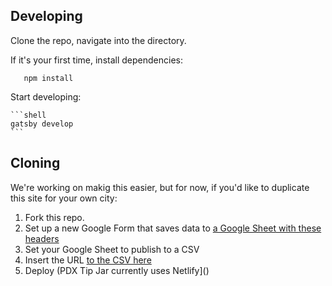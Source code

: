 ## Developing

Clone the repo, navigate into the directory.

If it's your first time, install dependencies:

```shell
   npm install
```

Start developing:

    ```shell
    gatsby develop
    ```

## Cloning
We're working on makig this easier, but for now, if you'd like to duplicate this site for your own city:

1. Fork this repo.
2. Set up a new Google Form that saves data to [a Google Sheet with these headers](https://docs.google.com/spreadsheets/d/e/2PACX-1vQuZugxK6PwsMWUTHFrWxF7xZ0mmlkIcNLLQ4H8LWjflx_JpPi1804_BgKp-KLNnScVnmcmant9DDmp/pubhtml?gid=1536693349&single=true)
3. Set your Google Sheet to publish to a CSV
4. Insert the URL [to the CSV here](https://github.com/noahmanger/pdxtipjar/blob/master/src/components/constants.js#L2)
3. Deploy (PDX Tip Jar currently uses Netlify]()

